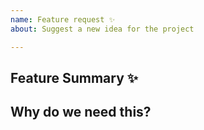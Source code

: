 ```yaml
---
name: Feature request ✨
about: Suggest a new idea for the project

---
```


<!-- Please search existing issues to avoid creating duplicates. -->

## Feature Summary ✨
<!-- A clear and concise description of the feature proposal. -->



## Why do we need this?
<!-- Please explain the motivation, how it will be used, etc. -->


<!-- Optionally think about how this could be added. Can you add it and submit a PR? -->

